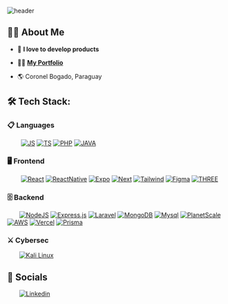 ![header](https://capsule-render.vercel.app/api?type=waving&height=200&text=Web/Mobile&fontAlign=70&fontColor=fff&animation=fadeIn&&color=0:5AFF15,100:01BAEF)


## 🙋‍♂️ About Me

- 🌱 **I love to develop products**

- 👨‍💻 **[<a href="https://www.leomonzon.vercel.app" target="_blank" rel="noreferrer" >My Portfolio</a>](#)**

- 🌎 Coronel Bogado, Paraguay

## 🛠️ Tech Stack:

### 📋 Languages
<div>
  &nbsp;&nbsp;&nbsp;&nbsp;&nbsp;&nbsp;&nbsp;
<a href="#"><img  alt="JS" src="https://img.shields.io/badge/JavaScript-F7DF1E?style=for-the-badge&logo=javascript&logoColor=black"/></a>
<a href="#"><img  alt="TS" src="https://img.shields.io/badge/typescript-%23007ACC.svg?style=for-the-badge&logo=typescript&logoColor=white"/></a>
<a href="#"><img  alt="PHP" src="https://img.shields.io/badge/PHP-777BB4?style=for-the-badge&logo=php&logoColor=white"/></a>
<a href="#"><img  alt="JAVA" src="https://img.shields.io/badge/java-%23ED8B00.svg?style=for-the-badge&logo=openjdk&logoColor=white"/></a>


</div>


### 🖥 Frontend 

<div>
  &nbsp;&nbsp;&nbsp;&nbsp;&nbsp;&nbsp;&nbsp;
  <a href="#"><img  alt="React" src="https://img.shields.io/badge/react-%2320232a.svg?style=for-the-badge&logo=react&logoColor=%2361DAFB"/></a>
  <a href="#"><img  alt="ReactNative" src="https://img.shields.io/badge/react_native-%2320232a.svg?style=for-the-badge&logo=react&logoColor=%2361DAFB"/></a>
  <a href="#"><img  alt="Expo" src="https://img.shields.io/badge/expo-1C1E24?style=for-the-badge&logo=expo&logoColor=#D04A37"/></a>
  <a href="#"><img  alt="Next" src="https://img.shields.io/badge/-Next.js-0A1A2F?style=for-the-badge&logo=next.js&color=black"/></a>
  <a href="#"><img  alt="Tailwind" src="https://img.shields.io/badge/tailwindcss-%2338B2AC.svg?style=for-the-badge&logo=tailwind-css&logoColor=white"/></a>
  <a href="#"><img  alt="Figma" src="https://img.shields.io/badge/-Figma-0A1A2F?style=for-the-badge&logo=figma&color=f76e5f&logoColor=white"/></a>
  <a href="#"><img  alt="THREE" src="https://img.shields.io/badge/threejs-black?style=for-the-badge&logo=three.js&logoColor=white"/></a>

 

</div>

### 🗄 Backend 

<div>
  &nbsp;&nbsp;&nbsp;&nbsp;&nbsp;&nbsp;&nbsp;<a href="#"><img  alt="NodeJS" src="https://img.shields.io/badge/node.js-%2343853D.svg?style=for-the-badge&logo=node-dot-js&logoColor=white"/></a>
  <a href="#"><img  alt="Express.js" src="https://img.shields.io/badge/express.js-%23404d59.svg?style=for-the-badge&logo=express&logoColor=%2361DAFB"/></a>
  <a href="#"><img  alt="Laravel" src ="https://img.shields.io/badge/laravel-%23FF2D20.svg?style=for-the-badge&logo=laravel&logoColor=white"/></a>
  <a href="#"><img  alt="MongoDB" src ="https://img.shields.io/badge/MongoDB-%234ea94b.svg?style=for-the-badge&logo=mongodb&logoColor=white"/></a>
  <a href="#"><img  alt="Mysql" src ="https://img.shields.io/badge/mysql-%2300f.svg?style=for-the-badge&logo=mysql&logoColor=white"/></a>
  <a href="#"><img  alt="PlanetScale" src ="https://img.shields.io/badge/planetscale-%23000000.svg?style=for-the-badge&logo=planetscale&logoColor=white"/></a>
  <a href="#"><img  alt="AWS" src ="https://img.shields.io/badge/AWS-%23FF9900.svg?style=for-the-badge&logo=amazon-aws&logoColor=white"/></a>
  <a href="#"><img  alt="Vercel" src ="https://img.shields.io/badge/vercel-%23000000.svg?style=for-the-badge&logo=vercel&logoColor=white"/></a>
  <a href="#"><img  alt="Prisma" src ="https://img.shields.io/badge/Prisma-3982CE?style=for-the-badge&logo=Prisma&logoColor=white"/></a>







</div>


### ⚔️ Cybersec 

<div>
  &nbsp;&nbsp;&nbsp;&nbsp;&nbsp;&nbsp;&nbsp;<a href="#"><img  alt="Kali Linux" src="https://img.shields.io/badge/Kali-268BEE?style=for-the-badge&logo=kalilinux&logoColor=white"/></a>
</div>

## 🤝 Socials

<div>
  &nbsp;&nbsp;&nbsp;&nbsp;&nbsp;&nbsp;&nbsp;<a href="https://www.linkedin.com/in/cristian-leonardo-barros-monzon/" target="_blank"><img  alt="Linkedin" src="https://img.shields.io/badge/linkedin-%230077B5.svg?style=for-the-badge&logo=linkedin&logoColor=white"/></a>
  
  
</div>
